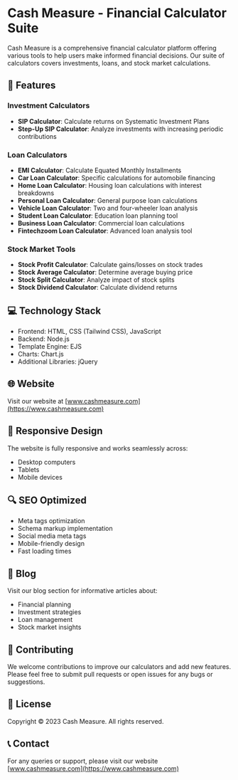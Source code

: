 # Cash Measure - Financial Calculator Suite

Cash Measure is a comprehensive financial calculator platform offering various tools to help users make informed financial decisions. Our suite of calculators covers investments, loans, and stock market calculations.

## 🌟 Features

### Investment Calculators
- **SIP Calculator**: Calculate returns on Systematic Investment Plans
- **Step-Up SIP Calculator**: Analyze investments with increasing periodic contributions

### Loan Calculators
- **EMI Calculator**: Calculate Equated Monthly Installments
- **Car Loan Calculator**: Specific calculations for automobile financing
- **Home Loan Calculator**: Housing loan calculations with interest breakdowns
- **Personal Loan Calculator**: General purpose loan calculations
- **Vehicle Loan Calculator**: Two and four-wheeler loan analysis
- **Student Loan Calculator**: Education loan planning tool
- **Business Loan Calculator**: Commercial loan calculations
- **Fintechzoom Loan Calculator**: Advanced loan analysis tool

### Stock Market Tools
- **Stock Profit Calculator**: Calculate gains/losses on stock trades
- **Stock Average Calculator**: Determine average buying price
- **Stock Split Calculator**: Analyze impact of stock splits
- **Stock Dividend Calculator**: Calculate dividend returns

## 💻 Technology Stack

- Frontend: HTML, CSS (Tailwind CSS), JavaScript
- Backend: Node.js
- Template Engine: EJS
- Charts: Chart.js
- Additional Libraries: jQuery

## 🌐 Website

Visit our website at [www.cashmeasure.com](https://www.cashmeasure.com)

## 📱 Responsive Design

The website is fully responsive and works seamlessly across:
- Desktop computers
- Tablets
- Mobile devices

## 🔍 SEO Optimized

- Meta tags optimization
- Schema markup implementation
- Social media meta tags
- Mobile-friendly design
- Fast loading times

## 📝 Blog

Visit our blog section for informative articles about:
- Financial planning
- Investment strategies
- Loan management
- Stock market insights

## 🤝 Contributing

We welcome contributions to improve our calculators and add new features. Please feel free to submit pull requests or open issues for any bugs or suggestions.

## 📄 License

Copyright © 2023 Cash Measure. All rights reserved.

## 📞 Contact

For any queries or support, please visit our website [www.cashmeasure.com](https://www.cashmeasure.com)
